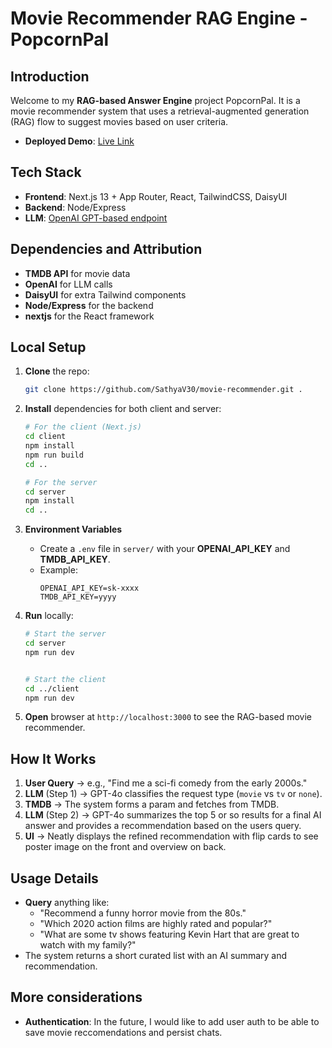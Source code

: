 
# Movie Recommender RAG Engine - PopcornPal

## Introduction

Welcome to my **RAG-based Answer Engine** project PopcornPal. It is a movie recommender system that uses a retrieval-augmented generation (RAG) flow to suggest movies based on user criteria.

- **Deployed Demo**: [Live Link](https://movie-recommender-rosy.vercel.app)


## Tech Stack

- **Frontend**: Next.js 13 + App Router, React, TailwindCSS, DaisyUI
- **Backend**: Node/Express 
- **LLM**: [OpenAI GPT-based endpoint](https://platform.openai.com/docs/introduction)

## Dependencies and Attribution

- **TMDB API** for movie data
- **OpenAI** for LLM calls
- **DaisyUI** for extra Tailwind components
- **Node/Express** for the backend
- **nextjs** for the React framework

## Local Setup

1. **Clone** the repo:  
   ```bash
   git clone https://github.com/SathyaV30/movie-recommender.git .
   ```

2. **Install** dependencies for both client and server:  
   ```bash
   # For the client (Next.js)
   cd client
   npm install
   npm run build
   cd ..

   # For the server
   cd server
   npm install
   cd ..
   ```

3. **Environment Variables**  
   - Create a `.env` file in `server/` with your **OPENAI_API_KEY** and **TMDB_API_KEY**.  
   - Example:
     ```
     OPENAI_API_KEY=sk-xxxx
     TMDB_API_KEY=yyyy
     ```

4. **Run** locally:  
   ```bash
   # Start the server
   cd server
   npm run dev


   # Start the client
   cd ../client
   npm run dev

   ```

5. **Open** browser at `http://localhost:3000` to see the RAG-based movie recommender.


## How It Works

1. **User Query** → e.g., "Find me a sci-fi comedy from the early 2000s."
2. **LLM** (Step 1) → GPT-4o classifies the request type (`movie` vs `tv` or `none`).
3. **TMDB** → The system forms a param and fetches from TMDB.
4. **LLM** (Step 2) → GPT-4o summarizes the top 5 or so results for a final AI answer and provides a recommendation based on the users query.
5. **UI** → Neatly displays the refined recommendation with flip cards to see poster image on the front and overview on back.


## Usage Details

- **Query** anything like:  
  - "Recommend a funny horror movie from the 80s."  
  - "Which 2020 action films are highly rated and popular?"
  - "What are some tv shows featuring Kevin Hart that are great to watch with my family?" 
- The system returns a short curated list with an AI summary and recommendation.


## More considerations

- **Authentication**: In the future, I would like to add user auth to be able to save movie reccomendations and persist chats.


